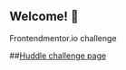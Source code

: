 ## Welcome! 👋
Frontendmentor.io challenge

##[Huddle challenge page](https://www.frontendmentor.io/challenges/huddle-landing-page-945317)

